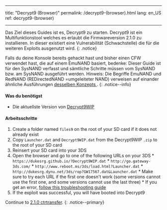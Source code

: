 * * *

title: "Decrypt9 (Browser)" permalink: /decrypt9-(browser).html lang: en_US ref: decrypt9-(browser)

* * *

Das Ziel dieses Guides ist es, Decrypt9 zu starten. Decrypt9 ist ein Multifunktionstool welches es erlaubt die Firmwareversion 2.1.0 zu installieren. In dieser existiert eine Vulnerabilität (Schwachstelle) die für die weiteren Exploits ausgenutzt wird. {: .notice}

Falls du deine Konsole bereits gehackt hast und bisher einen CFW verwendet hast, die auf einem EmuNAND basiert, bedenke: Dieser Guide ist für den SysNAND verfasst und sämtliche Schritte müssen vom SysNAND bzw. am SysNAND ausgeführt werden. Hinweis: Die Begriffe EmuNAND und RedNAND (REDirectedNAND =umgeleiteter NAND) verweisen auf einander ähnliche Ausführungen [ desselben Konzepts ](http://3dbrew.org/wiki/NAND_Redirection). {: .notice--info}

#### Was du benötigst

* Die aktuellste Version von [Decrypt9WIP](https://github.com/d0k3/Decrypt9WIP/releases/)

#### Arbeitsschritte

  1. Create a folder named `files9` on the root of your SD card if it does not already exist
  2. Copy `Launcher.dat` and `Decrypt9WIP.dat` from the Decrypt9WIP `.zip` to the root of your SD card
  3. Reinsert your SD card into your 3DS
  4. Open the browser and go to one of the following URLs on your 3DS 
    * `https://dukesrg.github.io/?Decrypt9WIP.dat`
    * `http://go.gateway-3ds.com/`
    * `http://www.reboot.ms/3ds/load.html?Launcher.dat`
    * `http://dukesrg.dynu.net/3ds/rop?GW17567.dat&Launcher.dat`
    * Make sure to try each URL if the first one doesn't work (some versions cannot use the first one, and some versions cannot use the last three)
    * If you get an error, [follow this troubleshooting guide](troubleshooting#ts_browser)
  5. If the exploit was successful, you will have booted into Decrypt9

Continue to [2.1.0 ctrtransfer](2.1.0-ctrtransfer). {: .notice--primary}